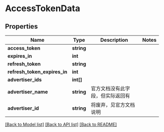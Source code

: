 # AccessTokenData

## Properties
Name | Type | Description | Notes
------------ | ------------- | ------------- | -------------
**access_token** | **string** |  | 
**expires_in** | **int** |  | 
**refresh_token** | **string** |  | 
**refresh_token_expires_in** | **int** |  | 
**advertiser_ids** | **int[]** |  | 
**advertiser_name** | **string** | 官方文档没有此字段，但实际返回有 | 
**advertiser_id** | **string** | 将废弃，见官方文档说明 | 

[[Back to Model list]](../README.md#documentation-for-models) [[Back to API list]](../README.md#documentation-for-api-endpoints) [[Back to README]](../README.md)


